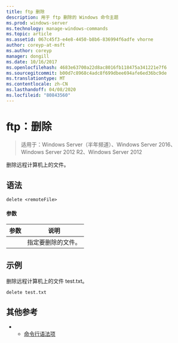 ```yaml
---
title: ftp 删除
description: 用于 ftp 删除的 Windows 命令主题
ms.prod: windows-server
ms.technology: manage-windows-commands
ms.topic: article
ms.assetid: 067c45f3-e4e8-4450-b8b6-836994f6adfe vhorne
author: coreyp-at-msft
ms.author: coreyp
manager: dongill
ms.date: 10/16/2017
ms.openlocfilehash: 4683e63700a22d8ac8016fb118475a341221e7f6
ms.sourcegitcommit: b00d7c8968c4adc8f699dbee694afe6ed36bc9de
ms.translationtype: MT
ms.contentlocale: zh-CN
ms.lasthandoff: 04/08/2020
ms.locfileid: "80843560"
---
```

# <a name="ftp-delete"></a>ftp：删除

>适用于：Windows Server（半年频道）、Windows Server 2016、Windows Server 2012 R2、Windows Server 2012

删除远程计算机上的文件。   
## <a name="syntax"></a>语法  
```  
delete <remoteFile>  
```  
#### <a name="parameters"></a>参数  

|  参数   |          说明          |
|--------------|-------------------------------|
| <remoteFile> | 指定要删除的文件。 |

## <a name="examples"></a><a name=BKMK_Examples></a>示例  
删除远程计算机上的文件 test.txt。  
```  
delete test.txt  
```  
## <a name="additional-references"></a>其他参考  
-   - [命令行语法项](command-line-syntax-key.md)  
